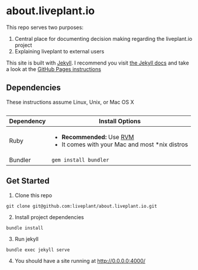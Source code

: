# about.liveplant.io

This repo serves two purposes: 

1. Central place for documenting decision making regarding the liveplant.io
   project
2. Explaining liveplant to external users

This site is built with [Jekyll][]. I recommend you visit [the Jekyll docs][]
and take a look at the [GitHub Pages instructions][]

## Dependencies

These instructions assume Linux, Unix, or Mac OS X

<table class="table">
  <caption></caption>
  <thead>
    <tr>
      <th>Dependency</th>
      <th>Install Options</th>
    </tr>
  </thead>
  <tbody>
    <tr>
      <td>Ruby</td>
      <td>
        <ul>
          <li><strong>Recommended:</strong> Use <a href="https://rvm.io">RVM</a></li>
          <li>It comes with your Mac and most *nix distros</li>
        </ul>
      </td>
    </tr>
    <tr>
      <td>Bundler</td>
      <td><code>gem install bundler</code></td>
      </tr>
  </tbody>
</table>

## Get Started

1. Clone this repo
```
git clone git@github.com:liveplant/about.liveplant.io.git
```
2. Install project dependencies
```
bundle install
```
3. Run jekyll
```
bundle exec jekyll serve
```
4. You should have a site running at http://0.0.0.0:4000/

[Jekyll]: http://jekyllrb.com/
[the Jekyll docs]: http://jekyllrb.com/docs/home/
[GitHub Pages instructions]: https://help.github.com/articles/using-jekyll-with-pages/

